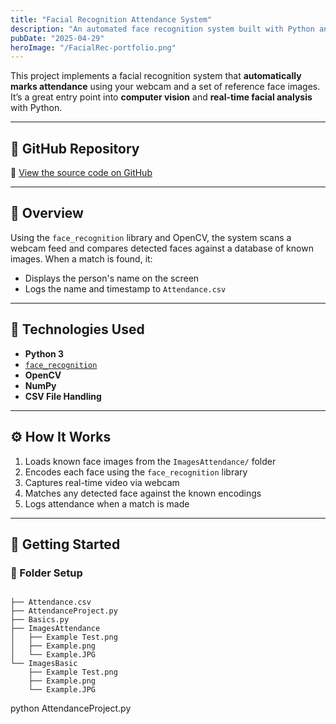 ```yaml
---
title: "Facial Recognition Attendance System"
description: "An automated face recognition system built with Python and OpenCV"
pubDate: "2025-04-29"
heroImage: "/FacialRec-portfolio.png"
---
```


This project implements a facial recognition system that **automatically marks attendance** using your webcam and a set of reference face images. It’s a great entry point into **computer vision** and **real-time facial analysis** with Python.

---

## 📎 GitHub Repository

🔗 [View the source code on GitHub](https://github.com/graceieg/AttendanceProject)

---

## 📸 Overview

Using the `face_recognition` library and OpenCV, the system scans a webcam feed and compares detected faces against a database of known images. When a match is found, it:

- Displays the person's name on the screen
- Logs the name and timestamp to `Attendance.csv`

---

## 🧠 Technologies Used

- **Python 3**
- [`face_recognition`](https://github.com/ageitgey/face_recognition)
- **OpenCV**
- **NumPy**
- **CSV File Handling**

---

## ⚙️ How It Works

1. Loads known face images from the `ImagesAttendance/` folder
2. Encodes each face using the `face_recognition` library
3. Captures real-time video via webcam
4. Matches any detected face against the known encodings
5. Logs attendance when a match is made

---

## 🚀 Getting Started

### 📂 Folder Setup
<pre><code>
├── Attendance.csv
├── AttendanceProject.py
├── Basics.py
├── ImagesAttendance
│   ├── Example Test.png
│   ├── Example.png
│   └── Example.JPG
└── ImagesBasic
    ├── Example Test.png
    ├── Example.png
    └── Example.JPG
</code></pre>



python AttendanceProject.py